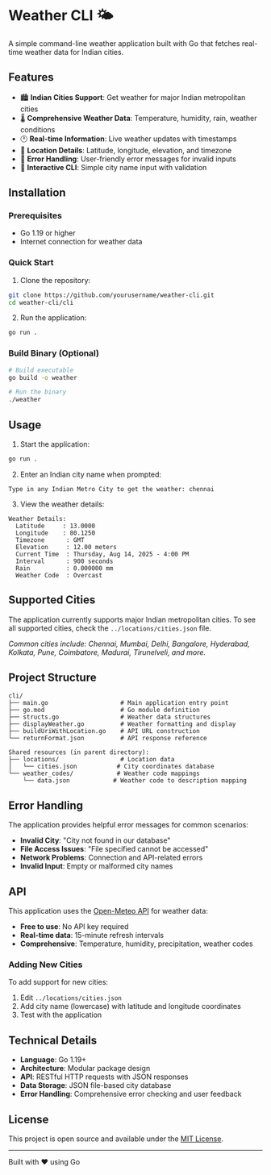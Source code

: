 # Weather CLI 🌤️

A simple command-line weather application built with Go that fetches real-time weather data for Indian cities.

## Features

- 🏙️ **Indian Cities Support**: Get weather for major Indian metropolitan cities
- 🌡️ **Comprehensive Weather Data**: Temperature, humidity, rain, weather conditions
- 🕐 **Real-time Information**: Live weather updates with timestamps
- 📍 **Location Details**: Latitude, longitude, elevation, and timezone
- 🚨 **Error Handling**: User-friendly error messages for invalid inputs
- 🎯 **Interactive CLI**: Simple city name input with validation

## Installation

### Prerequisites
- Go 1.19 or higher
- Internet connection for weather data

### Quick Start
1. Clone the repository:
```bash
git clone https://github.com/yourusername/weather-cli.git
cd weather-cli/cli
```

2. Run the application:
```bash
go run .
```

### Build Binary (Optional)
```bash
# Build executable
go build -o weather

# Run the binary
./weather
```

## Usage

1. Start the application:
```bash
go run .
```

2. Enter an Indian city name when prompted:
```
Type in any Indian Metro City to get the weather: chennai
```

3. View the weather details:
```
Weather Details:
  Latitude     : 13.0000
  Longitude    : 80.1250
  Timezone      : GMT
  Elevation     : 12.00 meters
  Current Time  : Thursday, Aug 14, 2025 - 4:00 PM
  Interval      : 900 seconds
  Rain          : 0.000000 mm
  Weather Code  : Overcast
```

## Supported Cities

The application currently supports major Indian metropolitan cities. To see all supported cities, check the `../locations/cities.json` file.

*Common cities include: Chennai, Mumbai, Delhi, Bangalore, Hyderabad, Kolkata, Pune, Coimbatore, Madurai, Tirunelveli, and more.*

## Project Structure

```
cli/
├── main.go                    # Main application entry point
├── go.mod                     # Go module definition
├── structs.go                 # Weather data structures
├── displayWeather.go          # Weather formatting and display
├── buildUriWithLocation.go    # API URL construction
└── returnFormat.json          # API response reference

Shared resources (in parent directory):
├── locations/                 # Location data
│   └── cities.json           # City coordinates database
└── weather_codes/            # Weather code mappings
    └── data.json            # Weather code to description mapping
```

## Error Handling

The application provides helpful error messages for common scenarios:

- **Invalid City**: "City not found in our database"
- **File Access Issues**: "File specified cannot be accessed"
- **Network Problems**: Connection and API-related errors
- **Invalid Input**: Empty or malformed city names

## API

This application uses the [Open-Meteo API](https://open-meteo.com/) for weather data:
- **Free to use**: No API key required
- **Real-time data**: 15-minute refresh intervals
- **Comprehensive**: Temperature, humidity, precipitation, weather codes

### Adding New Cities

To add support for new cities:
1. Edit `../locations/cities.json`
2. Add city name (lowercase) with latitude and longitude coordinates
3. Test with the application

## Technical Details

- **Language**: Go 1.19+
- **Architecture**: Modular package design
- **API**: RESTful HTTP requests with JSON responses
- **Data Storage**: JSON file-based city database
- **Error Handling**: Comprehensive error checking and user feedback

## License

This project is open source and available under the [MIT License](../LICENSE).

---

Built with ❤️ using Go
